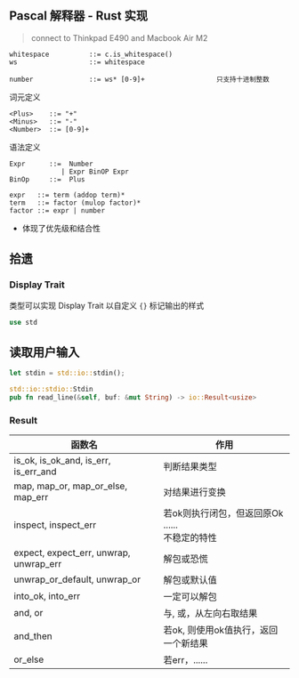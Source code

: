 ## Pascal 解释器 - Rust 实现
> connect to Thinkpad E490 and Macbook Air M2

```
whitespace			::= c.is_whitespace()
ws					::= whitespace

number			   	::= ws* [0-9]+					只支持十进制整数
```





词元定义

```
<Plus>    ::= "+"
<Minus>   ::= "-"
<Number>  ::= [0-9]+
```

语法定义

```
Expr	  ::=  Number
			 | Expr BinOP Expr
BinOp	  ::=  Plus
```

```
expr   ::= term (addop term)*
term   ::= factor (mulop factor)*
factor ::= expr | number
```

+ 体现了优先级和结合性

## 拾遗

### Display Trait

类型可以实现 Display Trait 以自定义 `{}` 标记输出的样式

```rust
use std
```

## 读取用户输入

```rust
let stdin = std::io::stdin();

std::io::stdio::Stdin
pub fn read_line(&self, buf: &mut String) -> io::Result<usize>
```

### Result

| 函数名                                 | 作用                                                     |
| -------------------------------------- | -------------------------------------------------------- |
| is_ok, is_ok_and, is_err, is_err_and   | 判断结果类型                                             |
| map, map_or, map_or_else, map_err      | 对结果进行变换                                           |
| inspect, inspect_err                   | 若ok则执行闭包，但返回原Ok<br />......<br />不稳定的特性 |
| expect, expect_err, unwrap, unwrap_err | 解包或恐慌                                               |
| unwrap_or_default, unwrap_or           | 解包或默认值                                             |
| into_ok, into_err                      | 一定可以解包                                             |
| and, or                                | 与, 或，从左向右取结果                                   |
| and_then                               | 若ok, 则使用ok值执行，返回一个新结果                     |
| or_else                                | 若err，......                                            |

